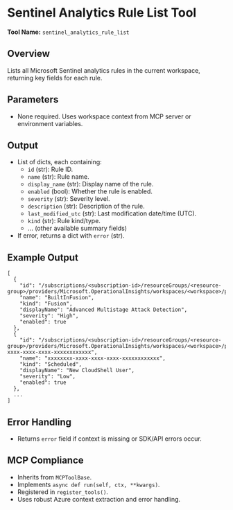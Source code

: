 # Sentinel Analytics Rule List Tool

**Tool Name:** `sentinel_analytics_rule_list`

## Overview
Lists all Microsoft Sentinel analytics rules in the current workspace, returning key fields for each rule.

## Parameters
- None required. Uses workspace context from MCP server or environment variables.

## Output
- List of dicts, each containing:
    - `id` (str): Rule ID.
    - `name` (str): Rule name.
    - `display_name` (str): Display name of the rule.
    - `enabled` (bool): Whether the rule is enabled.
    - `severity` (str): Severity level.
    - `description` (str): Description of the rule.
    - `last_modified_utc` (str): Last modification date/time (UTC).
    - `kind` (str): Rule kind/type.
    - ... (other available summary fields)
- If error, returns a dict with `error` (str).

## Example Output
```
[
  {
    "id": "/subscriptions/<subscription-id>/resourceGroups/<resource-group>/providers/Microsoft.OperationalInsights/workspaces/<workspace>/providers/Microsoft.SecurityInsights/alertRules/BuiltInFusion",
    "name": "BuiltInFusion",
    "kind": "Fusion",
    "displayName": "Advanced Multistage Attack Detection",
    "severity": "High",
    "enabled": true
  },
  {
    "id": "/subscriptions/<subscription-id>/resourceGroups/<resource-group>/providers/Microsoft.OperationalInsights/workspaces/<workspace>/providers/Microsoft.SecurityInsights/alertRules/xxxxxxxx-xxxx-xxxx-xxxx-xxxxxxxxxxxx",
    "name": "xxxxxxxx-xxxx-xxxx-xxxx-xxxxxxxxxxxx",
    "kind": "Scheduled",
    "displayName": "New CloudShell User",
    "severity": "Low",
    "enabled": true
  },
  ...
]
```

## Error Handling
- Returns `error` field if context is missing or SDK/API errors occur.

## MCP Compliance
- Inherits from `MCPToolBase`.
- Implements `async def run(self, ctx, **kwargs)`.
- Registered in `register_tools()`.
- Uses robust Azure context extraction and error handling.

